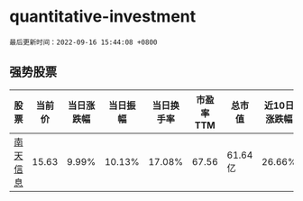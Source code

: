 # quantitative-investment

`最后更新时间：2022-09-16 15:44:08 +0800`

## 强势股票

|股票|当前价|当日涨跌幅|当日振幅|当日换手率|市盈率TTM|总市值|近10日涨跌幅|
|----|----|----|----|----|----|----|----|
|[南天信息](https://xueqiu.com/S/SZ000948)|15.63|9.99%|10.13%|17.08%|67.56|61.64亿|26.66%|
